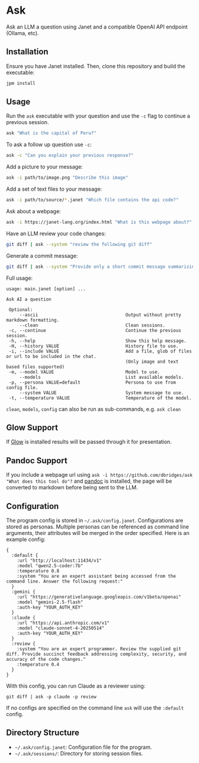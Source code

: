 # Ask

Ask an LLM a question using Janet and a compatible OpenAI API endpoint (Ollama, etc).

## Installation

Ensure you have Janet installed. Then, clone this repository and build the executable:

```sh
jpm install
```

## Usage

Run the `ask` executable with your question and use the `-c` flag to continue a previous session.

```sh
ask "What is the capital of Peru?"
```

To ask a follow up question use `-c`:

```sh
ask -c "Can you explain your previous response?"
```

Add a picture to your message:

```sh
ask -i path/to/image.png "Describe this image"
```

Add a set of text files to your message:

```sh
ask -i path/to/source/*.janet "Which file contains the api code?"
```

Ask about a webpage:

```sh
ask -i https://janet-lang.org/index.html "What is this webpage about?"
```

Have an LLM review your code changes:

```sh
git diff | ask --system "review the following git diff"
```

Generate a commit message:

```sh
git diff | ask --system "Provide only a short commit message summarizing the changes in this git diff"
```

Full usage:

```
usage: main.janet [option] ...

Ask AI a question

 Optional:
     --ascii                                 Output without pretty markdown formatting.
     --clean                                 Clean sessions.
 -c, --continue                              Continue the previous session.
 -h, --help                                  Show this help message.
 -H, --history VALUE                         History file to use.
 -i, --include VALUE                         Add a file, glob of files or url to be included in the chat.
                                             (Only image and text based files supported)
 -m, --model VALUE                           Model to use.
     --models                                List available models.
 -p, --persona VALUE=default                 Persona to use from config file.
     --system VALUE                          System message to use.
 -t, --temperature VALUE                     Temperature of the model.
```

`clean`, `models`, `config` can also be run as sub-commands, e.g. `ask clean`

## Glow Support

If [Glow](https://github.com/charmbracelet/glow) is installed results will be passed through it for presentation.

## Pandoc Support

If you include a webpage url using `ask -i https://github.com/dbridges/ask "What does this tool do"?` and [pandoc](https://pandoc.org/MANUAL.html) is installed, the page will be converted to markdown before being sent to the LLM.

## Configuration

The program config is stored in `~/.ask/config.janet`. Configurations are stored as personas. Multiple personas can be referenced as command line arguments, their attributes will be merged in the order specified. Here is an example config:

```janet
{
  :default {
    :url "http://localhost:11434/v1"
    :model "qwen2.5-coder:7b"
    :temperature 0.8
    :system "You are an expert assistant being accessed from the command line. Answer the following request:"
  }
  :gemini {
    :url "https://generativelanguage.googleapis.com/v1beta/openai"
    :model "gemini-2.5-flash"
    :auth-key "YOUR_AUTH_KEY"
  }
  :claude {
    :url "https://api.anthropic.com/v1"
    :model "claude-sonnet-4-20250514"
    :auth-key "YOUR_AUTH_KEY"
  }
  :review {
    :system "You are an expert programmer. Review the supplied git diff. Provide succinct feedback addressing complexity, security, and accuracy of the code changes."
    :temperature 0.4
  }
}
```

With this config, you can run Claude as a reviewer using:

```
git diff | ask -p claude -p review
```

If no configs are specified on the command line `ask` will use the `:default` config.

## Directory Structure

- `~/.ask/config.janet`: Configuration file for the program.
- `~/.ask/sessions/`: Directory for storing session files.
